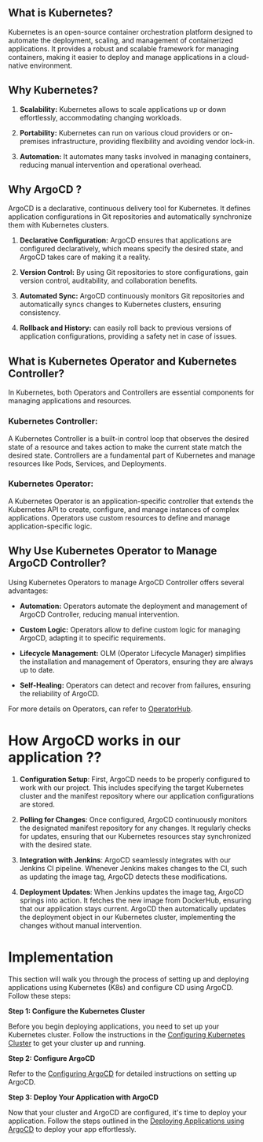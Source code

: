 ## What is Kubernetes?

Kubernetes is an open-source container orchestration platform designed to automate the deployment, scaling, and management of containerized applications. It provides a robust and scalable framework for managing containers, making it easier to deploy and manage applications in a cloud-native environment.

## Why Kubernetes?

1. **Scalability:** Kubernetes allows to scale applications up or down effortlessly, accommodating changing workloads.

2. **Portability:** Kubernetes can run on various cloud providers or on-premises infrastructure, providing flexibility and avoiding vendor lock-in.

3. **Automation:** It automates many tasks involved in managing containers, reducing manual intervention and operational overhead.

## Why ArgoCD ?

ArgoCD is a declarative, continuous delivery tool for Kubernetes. It defines application configurations in Git repositories and automatically synchronize them with  Kubernetes clusters.

1. **Declarative Configuration:** ArgoCD ensures that  applications are configured declaratively, which means  specify the desired state, and ArgoCD takes care of making it a reality.

2. **Version Control:** By using Git repositories to store configurations,  gain version control, auditability, and collaboration benefits.

3. **Automated Sync:** ArgoCD continuously monitors  Git repositories and automatically syncs changes to  Kubernetes clusters, ensuring consistency.

4. **Rollback and History:**  can easily roll back to previous versions of  application configurations, providing a safety net in case of issues.

## What is Kubernetes Operator and Kubernetes Controller?

In Kubernetes, both Operators and Controllers are essential components for managing applications and resources.

### Kubernetes Controller:
A Kubernetes Controller is a built-in control loop that observes the desired state of a resource and takes action to make the current state match the desired state. Controllers are a fundamental part of Kubernetes and manage resources like Pods, Services, and Deployments.

### Kubernetes Operator:
A Kubernetes Operator is an application-specific controller that extends the Kubernetes API to create, configure, and manage instances of complex applications. Operators use custom resources to define and manage application-specific logic.

## Why Use Kubernetes Operator to Manage ArgoCD Controller?

Using Kubernetes Operators to manage ArgoCD Controller offers several advantages:

- **Automation:** Operators automate the deployment and management of ArgoCD Controller, reducing manual intervention.

- **Custom Logic:** Operators allow  to define custom logic for managing ArgoCD, adapting it to  specific requirements.

- **Lifecycle Management:** OLM (Operator Lifecycle Manager) simplifies the installation and management of Operators, ensuring they are always up to date.

- **Self-Healing:** Operators can detect and recover from failures, ensuring the reliability of ArgoCD.

For more details on Operators,  can refer to [OperatorHub](https://operatorhub.io/how-to-install-an-operator#What-happens-when-I-execute-the-'Install'-command-presented-in-the-pop-up?).

# How ArgoCD works in our application ??

1. **Configuration Setup**: First, ArgoCD needs to be properly configured to work with our project. This includes specifying the target Kubernetes cluster and the manifest repository where our application configurations are stored.

2. **Polling for Changes**: Once configured, ArgoCD continuously monitors the designated manifest repository for any changes. It regularly checks for updates, ensuring that our Kubernetes resources stay synchronized with the desired state.

3. **Integration with Jenkins**: ArgoCD seamlessly integrates with our Jenkins CI pipeline. Whenever Jenkins makes changes to the CI, such as updating the image tag, ArgoCD detects these modifications.

4. **Deployment Updates**: When Jenkins updates the image tag, ArgoCD springs into action. It fetches the new image from DockerHub, ensuring that our application stays current. ArgoCD then automatically updates the deployment object in our Kubernetes cluster, implementing the changes without manual intervention.

# Implementation

This section will walk you through the process of setting up and deploying applications using Kubernetes (K8s) and configure CD using ArgoCD. Follow these steps: 

**Step 1: Configure the Kubernetes Cluster**

Before you begin deploying applications, you need to set up your Kubernetes cluster. Follow the instructions in the [Configuring Kubernetes Cluster](./01.%20Configuring-k8s-cluster.md) to get your cluster up and running.

**Step 2: Configure ArgoCD**

Refer to the [Configuring ArgoCD](./02.%20Configuring-argocd.md) for detailed instructions on setting up ArgoCD.

**Step 3: Deploy Your Application with ArgoCD**

Now that your cluster and ArgoCD are configured, it's time to deploy your application. Follow the steps outlined in the [Deploying Applications using ArgoCD](./03.%20Deploy-app-using-argocd.md) to deploy your app effortlessly.
